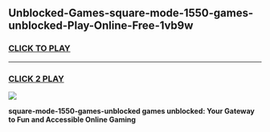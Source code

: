 
## Unblocked-Games-square-mode-1550-games-unblocked-Play-Online-Free-1vb9w
<h3>
<a href="https://premium76.site?title=square-mode-1550-games-unblocked&ref=26A">CLICK TO PLAY</a></h3>
<hr>

<h3>
<a href="https://premium76.site?title=square-mode-1550-games-unblocked&ref=26A">CLICK 2 PLAY</a>
  
</h3>

<a href="https://premium76.site?title=square-mode-1550-games-unblocked&ref=26A"><img src="https://clearcache.store/games.png"></a>


**square-mode-1550-games-unblocked games unblocked: Your Gateway to Fun and Accessible Online Gaming**
